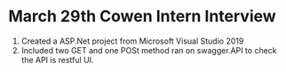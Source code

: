 # March 29th Cowen Intern Interview 

1. Created a ASP.Net project from Microsoft Visual Studio 2019
2. Included two GET and one POSt method ran on swagger.API to check the API is restful UI. 
